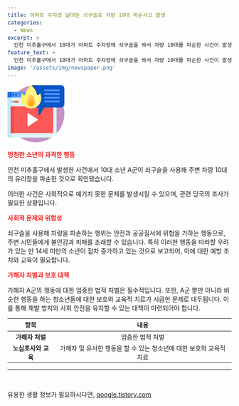 ```yaml
---
title: 아파트 주차장 날아든 쇠구슬로 차량 10대 파손사고 발생
categories:
  - News
excerpt: >
  인천 미추홀구에서 10대가 아파트 주차장에 쇠구슬을 쏴서 차량 10대를 파손한 사건이 발생했다. 경찰은 A군을 특수재물손괴 혐의로 수사 중이며, A군은 혐의를 부인하고 있다. A군의 정확한 나이는 알려지지 않았으나 촉법소년은 아닌 것으로 확인됐다. 경찰은 A군이 사용한 도구와 범행 동기에 대해 조사 중이다. (150자)
feature_text: >
  인천 미추홀구에서 10대가 아파트 주차장에 쇠구슬을 쏴서 차량 10대를 파손한 사건이 발생했다. 경찰은 A군을 특수재물손괴 혐의로 수사 중이며, A군은 혐의를 부인하고 있다. A군의 정확한 나이는 알려지지 않았으나 촉법소년은 아닌 것으로 확인됐다. 경찰은 A군이 사용한 도구와 범행 동기에 대해 조사 중이다. (150자)
image: '/assets/img/newspaper.png'
---
```


<p><img src="/assets/img/news.png" alt="rentncar 속보" /></p>

<p><b><span style="color: #ee2323;">멍청한 소년의 과격한 행동</span></b></p>

<p data-ke-size="size16">인천 미추홀구에서 발생한 사건에서 10대 소년 A군이 쇠구슬을 사용해 주변 차량 10대의 유리창을 파손한 것으로 확인됐습니다. </p>

<p>이러한 사건은 사회적으로 예기치 못한 문제를 발생시킬 수 있으며, 관련 당국의 조사가 필요한 상황입니다.</p>

<p><b><span style="color: #ee2323;">사회적 문제와 위험성</span></b></p>

<p data-ke-size="size16">쇠구슬을 사용해 차량을 파손하는 행위는 안전과 공공질서에 위협을 가하는 행동으로, 주변 시민들에게 불안감과 피해를 초래할 수 있습니다. 특히 이러한 행동을 따라할 우려가 있는 만 14세 미만의 소년이 점차 증가하고 있는 것으로 보고되어, 이에 대한 예방 조치와 교육이 필요합니다. </p>

<p><b><span style="color: #ee2323;">가해자 처벌과 보호 대책</span></b></p>

<p data-ke-size="size16">가해자 A군의 행동에 대한 엄중한 법적 처벌은 필수적입니다. 또한, A군 뿐만 아니라 비슷한 행동을 하는 청소년들에 대한 보호와 교육적 치료가 시급한 문제로 대두됩니다. 이를 통해 재발 방지와 사회 안전을 유지할 수 있는 대책이 마련되어야 합니다. </p>

<table>
<thead>
    <tr>
        <th style="text-align: center; height: 17px;"><b>항목</b></th>
        <th style="text-align: center; height: 17px;"><b>내용</b></th>
    </tr>
</thead>
<tbody>
    <tr>
        <td style="text-align: center; height: 17px;"><b>가해자 처벌</b></td>
        <td style="text-align: center; height: 17px;">엄중한 법적 처벌</td>
    </tr>
    <tr>
        <td style="text-align: center; height: 17px;"><b>노심초사와 교육</b></td>
        <td style="text-align: center; height: 17px;">가해자 및 유사한 행동을 할 수 있는 청소년에 대한 보호와 교육적 치료</td>
    </tr>
</tbody>
</table>

<hr>

<p data-ke-size="size16">&nbsp;</p>
유용한 생활 정보가 필요하시다면, <a href="https://qoogle.tistory.com" rel="dofollow">qoogle.tistory.com</a>



